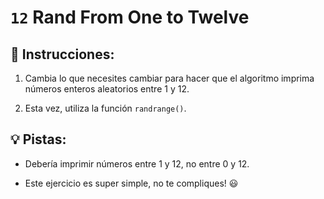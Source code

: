 # `12` Rand From One to Twelve

## 📝 Instrucciones:

1. Cambia lo que necesites cambiar para hacer que el algoritmo imprima números enteros aleatorios entre 1 y 12.

2. Esta vez, utiliza la función `randrange()`.

## 💡 Pistas:

+ Debería imprimir números entre 1 y 12, no entre 0 y 12.

+ Este ejercicio es super simple, no te compliques! 😃
